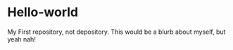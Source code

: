# Hello-world
My First repository, not depository. 
This would be a blurb about myself, but yeah nah!
